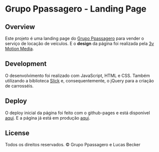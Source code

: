 # Grupo Ppassagero - Landing Page
 
## Overview
Este projeto é uma landing page do [Grupo Ppassagero](http://www.ppassagero.com.br/) para vender o serviço de locação de veículos. E o **design** da página foi realizada pela [3v Motion Media](https://3vmotion.com).

## Development
O desenvolvimento foi realizado com JavaScript, HTML e CSS. Também utilizando a biblioteca [Slick](http://kenwheeler.github.io/slick/) e, consequentemente, o jQuery para a criação de carrosséis.

## Deploy
O deploy inicial da página foi feito com o github-pages e está disponível [aqui](https://lucasbecker.github.io/grupo-ppassagero/). E a página já está em produção [aqui](http://www.ppassagero.com.br/).

## License
Todos os direitos reservados. © Grupo Ppassagero e Lucas Becker

